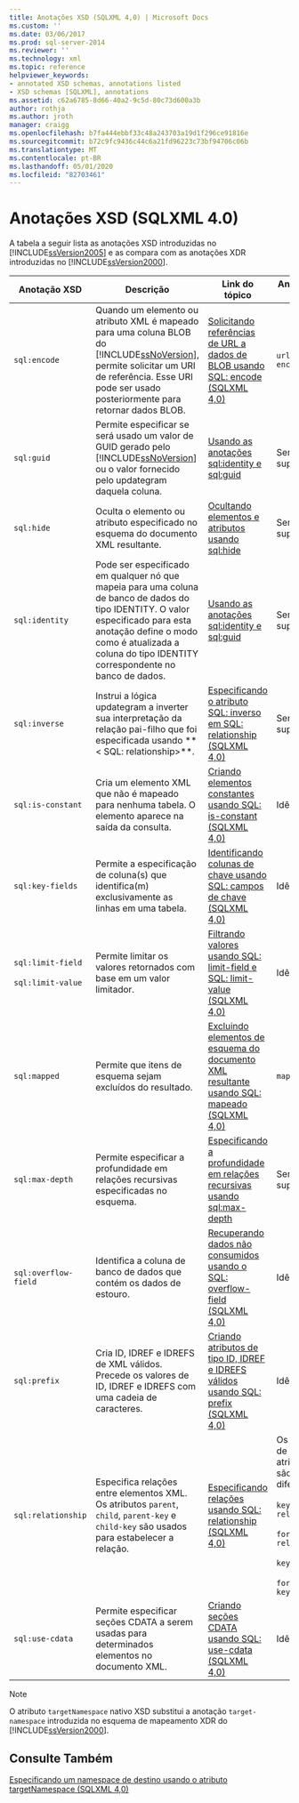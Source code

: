 ```yaml
---
title: Anotações XSD (SQLXML 4,0) | Microsoft Docs
ms.custom: ''
ms.date: 03/06/2017
ms.prod: sql-server-2014
ms.reviewer: ''
ms.technology: xml
ms.topic: reference
helpviewer_keywords:
- annotated XSD schemas, annotations listed
- XSD schemas [SQLXML], annotations
ms.assetid: c62a6785-8d66-40a2-9c5d-80c73d600a3b
author: rothja
ms.author: jroth
manager: craigg
ms.openlocfilehash: b7fa444ebbf33c48a243703a19d1f296ce91816e
ms.sourcegitcommit: b72c9fc9436c44c6a21fd96223c73bf94706c06b
ms.translationtype: MT
ms.contentlocale: pt-BR
ms.lasthandoff: 05/01/2020
ms.locfileid: "82703461"
---
```

# <a name="xsd-annotations-sqlxml-40"></a>Anotações XSD (SQLXML 4.0)
  A tabela a seguir lista as anotações XSD introduzidas no [!INCLUDE[ssVersion2005](../../includes/ssversion2005-md.md)] e as compara com as anotações XDR introduzidas no [!INCLUDE[ssVersion2000](../../includes/ssversion2000-md.md)].  
  
|Anotação XSD|Descrição|Link do tópico|Anotação XDR|  
|--------------------|-----------------|----------------|--------------------|  
|`sql:encode`|Quando um elemento ou atributo XML é mapeado para uma coluna BLOB do [!INCLUDE[ssNoVersion](../../includes/ssnoversion-md.md)], permite solicitar um URI de referência. Esse URI pode ser usado posteriormente para retornar dados BLOB.|[Solicitando referências de URL a dados de BLOB usando SQL: encode &#40;SQLXML 4,0&#41;](requesting-url-references-to-blob-data-using-sql-encode-sqlxml-4-0.md)|`url-encode`|  
|`sql:guid`|Permite especificar se será usado um valor de GUID gerado pelo [!INCLUDE[ssNoVersion](../../includes/ssnoversion-md.md)] ou o valor fornecido pelo updategram daquela coluna.|[Usando as anotações sql:identity e sql:guid](using-the-sql-identity-and-sql-guid-annotations.md)|Sem suporte|  
|`sql:hide`|Oculta o elemento ou atributo especificado no esquema do documento XML resultante.|[Ocultando elementos e atributos usando sql:hide](hiding-elements-and-attributes-by-using-sql-hide.md)|Sem suporte|  
|`sql:identity`|Pode ser especificado em qualquer nó que mapeia para uma coluna de banco de dados do tipo IDENTITY. O valor especificado para esta anotação define o modo como é atualizada a coluna do tipo IDENTITY correspondente no banco de dados.|[Usando as anotações sql:identity e sql:guid](using-the-sql-identity-and-sql-guid-annotations.md)|Sem suporte|  
|`sql:inverse`|Instrui a lógica updategram a inverter sua interpretação da relação pai-filho que foi especificada usando ** \< SQL: relationship>**.|[Especificando o atributo SQL: inverso em SQL: relationship &#40;SQLXML 4,0&#41;](specifying-the-sql-inverse-attribute-on-sql-relationship-sqlxml-4-0.md)|Sem suporte|  
|`sql:is-constant`|Cria um elemento XML que não é mapeado para nenhuma tabela. O elemento aparece na saída da consulta.|[Criando elementos constantes usando SQL: is-constant &#40;SQLXML 4,0&#41;](creating-constant-elements-using-sql-is-constant-sqlxml-4-0.md)|Idêntico|  
|`sql:key-fields`|Permite a especificação de coluna(s) que identifica(m) exclusivamente as linhas em uma tabela.|[Identificando colunas de chave usando SQL: campos de chave &#40;SQLXML 4,0&#41;](identifying-key-columns-using-sql-key-fields-sqlxml-4-0.md)|Idêntico|  
|`sql:limit-field`<br /><br /> `sql:limit-value`|Permite limitar os valores retornados com base em um valor limitador.|[Filtrando valores usando SQL: limit-field e SQL: limit-value &#40;SQLXML 4,0&#41;](../sqlxml-annotated-xsd-schemas-xpath-queries/bulk-load-xml/annotation-interpretation-sql-limit-field-and-sql-limit-value.md)|Idêntico|  
|`sql:mapped`|Permite que itens de esquema sejam excluídos do resultado.|[Excluindo elementos de esquema do documento XML resultante usando SQL: mapeado &#40;SQLXML 4,0&#41;](excluding-schema-elements-from-the-xml-document-using-sql-mapped.md)|`map-field`|  
|`sql:max-depth`|Permite especificar a profundidade em relações recursivas especificadas no esquema.|[Especificando a profundidade em relações recursivas usando sql:max-depth](specifying-depth-in-recursive-relationships-by-using-sql-max-depth.md)|Sem suporte|  
|`sql:overflow-field`|Identifica a coluna de banco de dados que contém os dados de estouro.|[Recuperando dados não consumidos usando o SQL: overflow-field &#40;SQLXML 4,0&#41;](../sqlxml-annotated-xsd-schemas-xpath-queries/bulk-load-xml/annotation-interpretation-sql-overflow-field.md)|Idêntico|  
|`sql:prefix`|Cria ID, IDREF e IDREFS de XML válidos. Precede os valores de ID, IDREF e IDREFS com uma cadeia de caracteres.|[Criando atributos de tipo ID, IDREF e IDREFS válidos usando SQL: prefix &#40;SQLXML 4,0&#41;](creating-valid-id-idref-and-idrefs-type-attributes-using-sql-prefix-sqlxml-4-0.md)|Idêntico|  
|`sql:relationship`|Especifica relações entre elementos XML. Os atributos `parent`, `child`, `parent-key` e `child-key` são usados para estabelecer a relação.|[Especificando relações usando SQL: relationship &#40;SQLXML 4,0&#41;](specifying-relationships-using-sql-relationship-sqlxml-4-0.md)|Os nomes de atributo são diferentes:<br /><br /> `key-relation`<br /><br /> `foreign-relation`<br /><br /> `key`<br /><br /> `foreign-key`|  
|`sql:use-cdata`|Permite especificar seções CDATA a serem usadas para determinados elementos no documento XML.|[Criando seções CDATA usando SQL: use-cdata &#40;SQLXML 4,0&#41;](creating-cdata-sections-using-sql-use-cdata-sqlxml-4-0.md)|Idêntico|  
  
> [!NOTE]  
>  O atributo `targetNamespace` nativo XSD substitui a anotação `target-namespace` introduzida no esquema de mapeamento XDR do [!INCLUDE[ssVersion2000](../../includes/ssversion2000-md.md)].  
  
## <a name="see-also"></a>Consulte Também  
 [Especificando um namespace de destino usando o atributo targetNamespace &#40;SQLXML 4,0&#41;](specifying-a-target-namespace-using-the-targetnamespace-attribute-sqlxml-4-0.md)  
  
  
